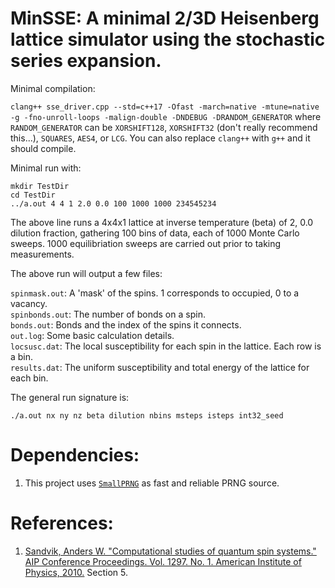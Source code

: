 # MinSSE: A minimal 2/3D Heisenberg lattice simulator using the stochastic series expansion.

Minimal compilation:

`clang++ sse_driver.cpp --std=c++17 -Ofast -march=native -mtune=native -g -fno-unroll-loops -malign-double -DNDEBUG -DRANDOM_GENERATOR` where
`RANDOM_GENERATOR` can be `XORSHIFT128`, `XORSHIFT32` (don't really recommend this...), `SQUARES`, `AES4`, or `LCG`. You can also replace `clang++` with `g++` and it should compile.

Minimal run with:

```
mkdir TestDir
cd TestDir
../a.out 4 4 1 2.0 0.0 100 1000 1000 234545234
```

The above line runs a 4x4x1 lattice at inverse temperature (beta) of 2, 0.0 dilution fraction, gathering 100 bins of data, each of 1000 Monte Carlo sweeps. 1000 equilibriation sweeps are carried out prior to taking measurements.

The above run will output a few files:

`spinmask.out`: A 'mask' of the spins. 1 corresponds to occupied, 0 to a vacancy.\
`spinbonds.out`: The number of bonds on a spin.\
`bonds.out`: Bonds and the index of the spins it connects.\
`out.log`: Some basic calculation details.\
`locsusc.dat`: The local susceptibility for each spin in the lattice. Each row is a bin.\
`results.dat`: The uniform susceptibility and total energy of the lattice for each bin.

The general run signature is:

`./a.out nx ny nz beta dilution nbins msteps isteps int32_seed`
# Dependencies:

1. This project uses [`SmallPRNG`](https://github.com/DKenefake/SmallPRNG) as fast and reliable PRNG source.

# References:

1. [Sandvik, Anders W. "Computational studies of quantum spin systems." AIP Conference Proceedings. Vol. 1297. No. 1. American Institute of Physics, 2010.](https://aip.scitation.org/doi/abs/10.1063/1.3518900?casa_token=eM1OTCjSqtYAAAAA:8cc3nsljVlsP3A3Fus4rd4VmW6zXLqtJ_G-CKE-9Gp7XC2oECrho5_Z2bpRkGu8KGqFHFmdsgdBG) Section 5.
